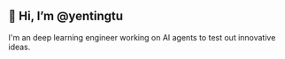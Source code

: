 ## 👋 Hi, I’m @yentingtu
I'm an deep learning engineer working on AI agents to test out innovative ideas.
